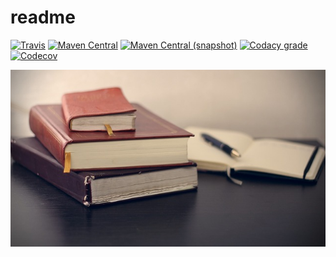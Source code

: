 readme
===

[![Travis](https://img.shields.io/travis/io7m/readme.png?style=flat-square)](https://travis-ci.org/io7m/readme)
[![Maven Central](https://img.shields.io/maven-central/v/com.io7m.readme/com.io7m.readme.png?style=flat-square)](http://search.maven.org/#search%7Cga%7C1%7Cg%3A%22com.io7m.readme%22)
[![Maven Central (snapshot)](https://img.shields.io/nexus/s/https/oss.sonatype.org/com.io7m.readme/com.io7m.readme.svg?style=flat-square)](https://oss.sonatype.org/content/repositories/snapshots/com/io7m/readme/)
[![Codacy grade](https://img.shields.io/codacy/grade/a928810397a64528ae88e95dc7ff6d8c.png?style=flat-square)](https://www.codacy.com/app/github_79/readme)
[![Codecov](https://img.shields.io/codecov/c/github/io7m/readme.png?style=flat-square)](https://codecov.io/gh/io7m/readme)

![readme](./src/site/resources/readme.jpg?raw=true)


